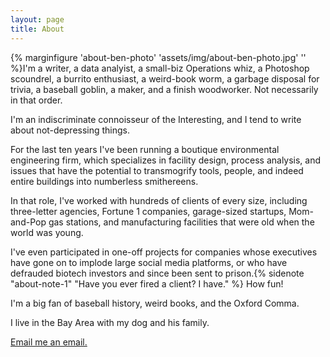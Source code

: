 ```yaml
---
layout: page
title: About
---
```


{% marginfigure 'about-ben-photo' 'assets/img/about-ben-photo.jpg' ''  %}I'm a writer, a data analyist, a small-biz Operations whiz, a Photoshop scoundrel, a burrito enthusiast, a weird-book worm, a garbage disposal for trivia, a baseball goblin, a maker, and a finish woodworker. Not necessarily in that order.

I'm an indiscriminate connoisseur of the Interesting, and I tend to write about not-depressing things.

For the last ten years I've been running a boutique environmental engineering firm, which specializes in facility design, process analysis, and issues that have the potential to transmogrify tools, people, and indeed entire buildings into numberless smithereens.

In that role, I've worked with hundreds of clients of every size, including three-letter agencies, Fortune 1 companies, garage-sized startups, Mom-and-Pop gas stations, and manufacturing facilities that were old when the world was young.

I've even participated in one-off projects for companies whose executives have gone on to implode large social media platforms, or who have defrauded biotech investors and since been sent to prison.{% sidenote "about-note-1" "Have you ever fired a client? I have." %} How fun!

I'm a big fan of baseball history, weird books, and the Oxford Comma.

I live in the Bay Area with my dog and his family.

[Email me an email.](mailto:ben@obverter.com)

<!-- The *Tufte-Jekyll* theme is a natural extension of the work done by [Edward Tufte](https://github.com/edwardtufte/tufte-css) and his collaborators on Github who created a CSS file that allows web writers to use the same simple and elegant style employed in his published materials.

To incorporate these styles into a Jekyll theme, I have made some very slight modifications that attempt to maintain the feel of the CSS styles in his Github repo.

Note that this is a full-width layout. This was accomplished by including ```layout: full-width``` in the YAML front matter for this page. Keep in mind that all the Tufte-Jekyll sidenote and marginnote goodness will not work on full-width layouts!

You can find the source code for Jekyll at [github.com/jekyll/jekyll](https://github.com/jekyll/jekyll). -->
